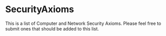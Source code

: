 # SecurityAxioms
This is a list of Computer and Network Security Axioms. Please feel free to submit ones that should be added to this list.
